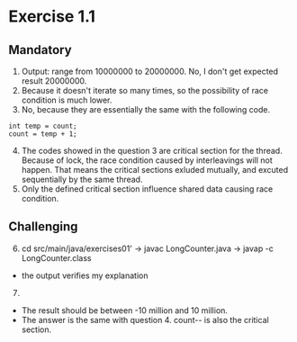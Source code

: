 # Exercise 1.1

## Mandatory

1. Output: range from 10000000 to 20000000. No, I don't get expected result 20000000.
2. Because it doesn't iterate so many times, so the possibility of race condition is much lower.
3. No, because they are essentially the same with the following code.

```
int temp = count;
count = temp + 1;
```

4. The codes showed in the question 3 are critical section for the thread. Because of lock, the race condition caused by interleavings will not happen. That means the critical sections exluded mutually, and excuted sequentially by the same thread.
5. Only the defined critical section influence shared data causing race condition.

## Challenging

6. cd src/main/java/exercises01' -> javac LongCounter.java -> javap -c LongCounter.class

- the output verifies my explanation

7.

- The result should be between -10 million and 10 million.
- The answer is the same with question 4. count-- is also the critical section.

